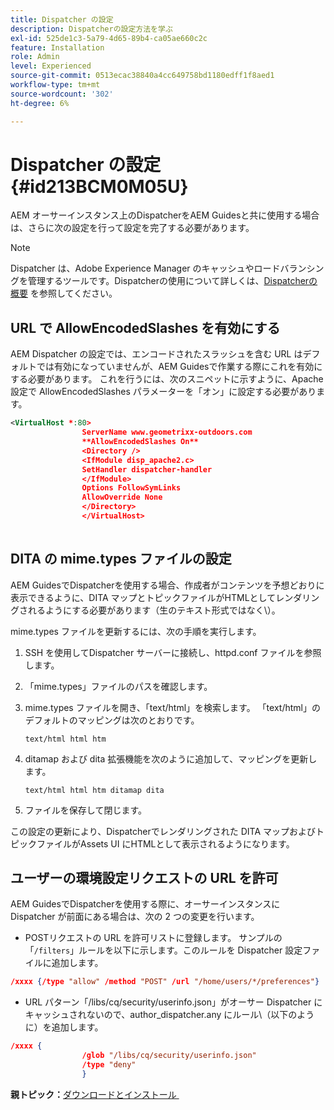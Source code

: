 ```yaml
---
title: Dispatcher の設定
description: Dispatcherの設定方法を学ぶ
exl-id: 525de1c3-5a79-4d65-89b4-ca05ae660c2c
feature: Installation
role: Admin
level: Experienced
source-git-commit: 0513ecac38840a4cc649758bd1180edff1f8aed1
workflow-type: tm+mt
source-wordcount: '302'
ht-degree: 6%

---
```


# Dispatcher の設定 {#id213BCM0M05U}

AEM オーサーインスタンス上のDispatcherをAEM Guidesと共に使用する場合は、さらに次の設定を行って設定を完了する必要があります。

>[!NOTE]
>
> Dispatcher は、Adobe Experience Manager のキャッシュやロードバランシングを管理するツールです。Dispatcherの使用について詳しくは、[Dispatcherの概要 &#x200B;](https://experienceleague.adobe.com/docs/experience-manager-dispatcher/using/dispatcher.html?lang=ja) を参照してください。

## URL で AllowEncodedSlashes を有効にする

AEM Dispatcher の設定では、エンコードされたスラッシュを含む URL はデフォルトでは有効になっていませんが、AEM Guidesで作業する際にこれを有効にする必要があります。 これを行うには、次のスニペットに示すように、Apache 設定で AllowEncodedSlashes パラメーターを「オン」に設定する必要があります。

```XML
<VirtualHost *:80>
                ServerName www.geometrixx-outdoors.com
                **AllowEncodedSlashes On**
                <Directory />
                <IfModule disp_apache2.c>
                SetHandler dispatcher-handler
                </IfModule>
                Options FollowSymLinks
                AllowOverride None
                </Directory>
                </VirtualHost>
            
```

## DITA の mime.types ファイルの設定

AEM GuidesでDispatcherを使用する場合、作成者がコンテンツを予想どおりに表示できるように、DITA マップとトピックファイルがHTMLとしてレンダリングされるようにする必要があります（生のテキスト形式ではなく\）。

mime.types ファイルを更新するには、次の手順を実行します。

1. SSH を使用してDispatcher サーバーに接続し、httpd.conf ファイルを参照します。

1. 「mime.types」ファイルのパスを確認します。

1. mime.types ファイルを開き、「text/html」を検索します。 「text/html」のデフォルトのマッピングは次のとおりです。

   `text/html html htm`

1. ditamap および dita 拡張機能を次のように追加して、マッピングを更新します。

   `text/html html htm ditamap dita`

1. ファイルを保存して閉じます。


この設定の更新により、Dispatcherでレンダリングされた DITA マップおよびトピックファイルがAssets UI にHTMLとして表示されるようになります。

## ユーザーの環境設定リクエストの URL を許可

AEM GuidesでDispatcherを使用する際に、オーサーインスタンスに Dispatcher が前面にある場合は、次の 2 つの変更を行います。

- POSTリクエストの URL を許可リストに登録します。 サンプルの「`/filters`」ルールを以下に示します。このルールを Dispatcher 設定ファイルに追加します。

```json
/xxxx {/type "allow" /method "POST" /url "/home/users/*/preferences"}
```

- URL パターン「/libs/cq/security/userinfo.json」がオーサー Dispatcher にキャッシュされないので、author\_dispatcher.any にルール\（以下のように）を追加します。

```json
/xxxx {
                /glob "/libs/cq/security/userinfo.json"
                /type "deny"
                }
```

**親トピック：**&#x200B;[&#x200B; ダウンロードとインストール &#x200B;](download-install.md)
